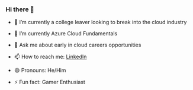### Hi there 👋

- 🔭 I’m currently a college leaver looking to break into the cloud industry
- 🌱 I’m currently Azure Cloud Fundamentals
- 💬 Ask me about early in cloud careers opportunities
- 📫 How to reach me: [LinkedIn](www.linkedin.com/in/lukeevans33) 
                    
- 😄 Pronouns: He/Him 
- ⚡ Fun fact: Gamer Enthusiast
